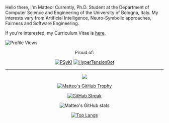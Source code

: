 Hello there, I'm Matteo!
Currently, Ph.D. Student at the Department of Computer Science and Engineering of the University of Bologna, Italy.
My interests vary from Artificial Intelligence, Neuro-Symbolic approaches, Fairness and Software Engineering.

If you're interested, my Curriculum Vitae is [here](https://github.com/MatteoMagnini/cv/releases/latest/download/cv.pdf).

![Profile Views](https://komarev.com/ghpvc/?username=MatteoMagnini&color=blueviolet&style=for-the-badge)

<div align="center">
 
Proud of:

[![PSyKI](https://github-readme-stats.vercel.app/api/pin/?username=psykei&repo=psyki-python&theme=nord)](https://github.com/psykei/psyki-python)
[![HyperTensionBot](https://github-readme-stats.vercel.app/api/pin/?username=MatteoMagnini&repo=hyperTensionBot&theme=nord)](https://github.com/MatteoMagnini/hyperTensionBot)

</div>

---

<div align="center">

![](https://github-profile-summary-cards.vercel.app/api/cards/profile-details?username=MatteoMagnini&theme=nord_dark)

[![Matteo's GitHub Trophy](https://github-profile-trophy.vercel.app/?username=MatteoMagnini&theme=nord&row=2&column=3&rank=-C)](https://github.com/ryo-ma/github-profile-trophy)

[![GitHub Streak](https://github-readme-streak-stats.herokuapp.com/?user=MatteoMagnini&mode=weekly&theme=meta_dark&date_format=[Y.]n.j)](https://git.io/streak-stats)

![Matteo's GitHub stats](https://github-readme-stats-git-masterrstaa-rickstaa.vercel.app/api?username=MatteoMagnini&theme=nord)

[![Top Langs](https://github-readme-stats.vercel.app/api/top-langs/?username=MatteoMagnini&theme=nord&layout=compact)](https://github.com/anuraghazra/github-readme-stats)


</div>
